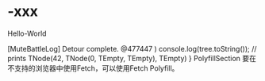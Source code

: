 # -xxx

Hello-World

[MuteBattleLog] Detour complete.
  @477447
  )
 console.log(tree.toString()); // prints TNode(42, TNode(0, TEmpty, TEmpty), TEmpty)
 }
PolyfillSection
要在不支持的浏览器中使用Fetch，可以使用Fetch Polyfill。

 
  



















